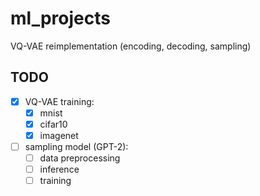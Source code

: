 # ml_projects
VQ-VAE reimplementation (encoding, decoding, sampling)

## TODO
- [X] VQ-VAE training:
    - [X] mnist
    - [X] cifar10
    - [X] imagenet
- [ ] sampling model (GPT-2):
    - [ ] data preprocessing
    - [ ] inference
    - [ ] training

